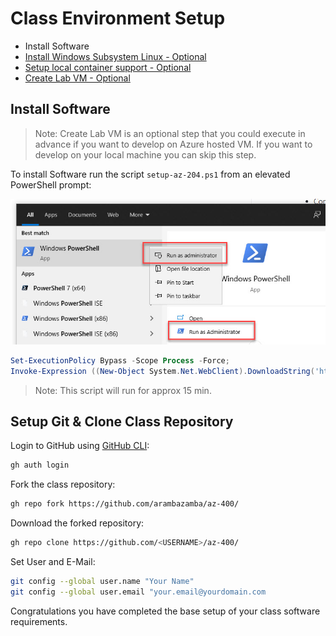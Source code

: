 # Class Environment Setup

- Install Software
- [Install Windows Subsystem Linux - Optional](./windows-subsystem-linux/)
- [Setup local container support - Optional](./docker/)
- [Create Lab VM - Optional](./lab-vm/)

## Install Software

>Note: Create Lab VM is an optional step that you could execute in advance if you want to develop on Azure hosted VM. If you want to develop on your local machine you can skip this step.

To install Software run the script `setup-az-204.ps1` from an elevated PowerShell prompt:

![run-as](_images/run-as.jpg)

```powershell
Set-ExecutionPolicy Bypass -Scope Process -Force;
Invoke-Expression ((New-Object System.Net.WebClient).DownloadString('https://raw.githubusercontent.com/arambazamba/az-204/main/setup/setup-az-204.ps1'))
```

> Note: This script will run for approx 15 min. 

## Setup Git & Clone Class Repository

Login to GitHub using [GitHub CLI](https://cli.github.com/manual/):

```bash
gh auth login
```

Fork the class repository:

```bash
gh repo fork https://github.com/arambazamba/az-400/
```

Download the forked repository:

```bash 
gh repo clone https://github.com/<USERNAME>/az-400/
```

Set User and E-Mail:

```bash
git config --global user.name "Your Name"
git config --global user.email "your.email@yourdomain.com
```

Congratulations you have completed the base setup of your class software requirements.